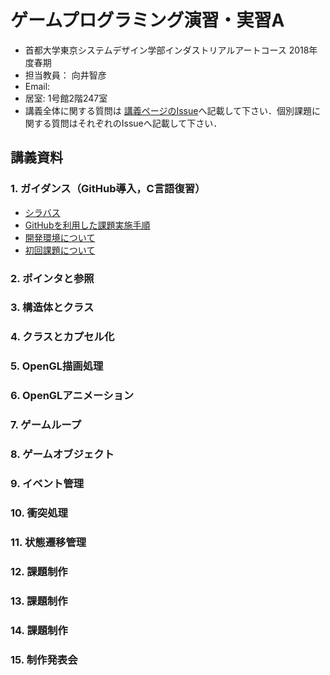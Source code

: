 # ゲームプログラミング演習・実習A
- 首都大学東京システムデザイン学部インダストリアルアートコース 2018年度春期
- 担当教員： 向井智彦
- Email:
- 居室: 1号館2階247室
- 講義全体に関する質問は [講義ページのIssue](https://github.com/MukaiClass/Game-Programming-A/issues)へ記載して下さい．個別課題に関する質問はそれぞれのIssueへ記載して下さい．

## 講義資料
### 1. ガイダンス（GitHub導入，C言語復習）
- [シラバス](https://github.com/MukaiClass/Game-Programming-A/wiki/シラバス)
- [GitHubを利用した課題実施手順](https://github.com/MukaiClass/Game-Programming-A/wiki/GitHubを利用した課題実施手順)
- [開発環境について](https://github.com/MukaiClass/Game-Programming-A/wiki/開発環境について)
- [初回課題について](https://github.com/MukaiClass/Game-Programming-A/wiki/初回課題の実施方法)

### 2. ポインタと参照
### 3. 構造体とクラス
### 4. クラスとカプセル化
### 5. OpenGL描画処理
### 6. OpenGLアニメーション
### 7. ゲームループ
### 8. ゲームオブジェクト
### 9. イベント管理
### 10. 衝突処理
### 11. 状態遷移管理
### 12. 課題制作
### 13. 課題制作
### 14. 課題制作
### 15. 制作発表会
